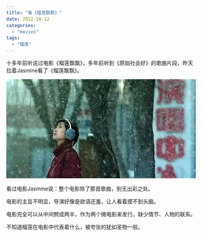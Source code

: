 ```yaml
---
title: "看《榴莲飘飘》"
date: 2012-10-12
categories: 
  - "movies"
tags: 
  - "榴莲"
---
```


十多年前听说过电影《榴莲飘飘》，多年前听到《原始社会好》的歌曲片段，昨天拉着Jasmine看了《榴莲飘飘》。

![p1509101847](images/8079869770_c141bdc786_z.jpg)

看过电影Jasmine说：整个电影除了那首歌曲，别无出彩之处。

电影的主旨不明显，导演好像是欲语还羞，让人看着摸不到头脑。

电影完全可以从中间劈成两半，作为两个微电影来发行。缺少情节、人物的联系。

不知道榴莲在电影中代表着什么，被夸张的犹如圣物一般。
